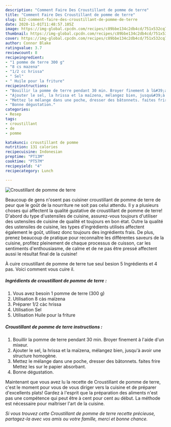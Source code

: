 ```yaml
---
description: "Comment Faire Des Croustillant de pomme de terre"
title: "Comment Faire Des Croustillant de pomme de terre"
slug: 622-comment-faire-des-croustillant-de-pomme-de-terre
date: 2020-11-01T11:48:57.105Z
image: https://img-global.cpcdn.com/recipes/c89bbe134c2db4cd/751x532cq70/croustillant-de-pomme-de-terre-photo-principale-de-la-recette.jpg
thumbnail: https://img-global.cpcdn.com/recipes/c89bbe134c2db4cd/751x532cq70/croustillant-de-pomme-de-terre-photo-principale-de-la-recette.jpg
cover: https://img-global.cpcdn.com/recipes/c89bbe134c2db4cd/751x532cq70/croustillant-de-pomme-de-terre-photo-principale-de-la-recette.jpg
author: Connor Blake
ratingvalue: 3.7
reviewcount: 8
recipeingredient:
- "1 pomme de terre 300 g"
- "8 cs mazena"
- "1/2 cc hrissa"
- " Sel"
- " Huile pour la friture"
recipeinstructions:
- "Bouillir la pomme de terre pendant 30 min. Broyer finement à l&#39;aide d&#39;un mixeur."
- "Ajouter le sel, la hrissa et la maïzena, mélangez bien, jusqu&#39;à avoir une structure homogène."
- "Mettez le mélange dans une poche, dresser des bâtonnets. faites frire Mettez les sur le papier absorbant."
- "Bonne dégustation."
categories:
- Resep
tags:
- croustillant
- de
- pomme

katakunci: croustillant de pomme 
nutrition: 131 calories
recipecuisine: Indonesian
preptime: "PT13M"
cooktime: "PT57M"
recipeyield: "4"
recipecategory: Lunch

---
```



![Croustillant de pomme de terre](https://img-global.cpcdn.com/recipes/c89bbe134c2db4cd/751x532cq70/croustillant-de-pomme-de-terre-photo-principale-de-la-recette.jpg)

Beaucoup de gens n'osent pas cuisiner croustillant de pomme de terre de peur que le goût de la nourriture ne soit pas celui attendu. Il y a plusieurs choses qui affectent la qualité gustative de croustillant de pomme de terre! D'abord du type d'ustensiles de cuisine, assurez-vous toujours d'utiliser des ustensiles de cuisine de qualité et toujours en bon état. Outre la qualité des ustensiles de cuisine, les types d'ingrédients utilisés affectent également le goût, utilisez donc toujours des ingrédients frais. De plus, prenez beaucoup de pratique pour reconnaître les différentes saveurs de la cuisine, profitez pleinement de chaque processus de cuisson, car les sentiments d'enthousiasme, de calme et de ne pas être pressé affectent aussi le résultat final de la cuisine!

<!--inarticleads1-->

À cuire croustillant de pomme de terre tue seul besion 5 Ingrédients et 4 pas. Voici comment vous cuire il.

##### Ingrédients de croustillant de pomme de terre :

1. Vous avez besoin 1 pomme de terre (300 g)
1. Utilisation 8 càs maïzena
1. Préparer 1/2 càc hrissa
1. Utilisation  Sel
1. Utilisation  Huile pour la friture




<!--inarticleads2-->

##### Croustillant de pomme de terre instructions :

1. Bouillir la pomme de terre pendant 30 min. Broyer finement à l&#39;aide d&#39;un mixeur.
1. Ajouter le sel, la hrissa et la maïzena, mélangez bien, jusqu&#39;à avoir une structure homogène.
1. Mettez le mélange dans une poche, dresser des bâtonnets. faites frire Mettez les sur le papier absorbant.
1. Bonne dégustation.




<!--inarticleads1-->

<p>
Maintenant que vous avez lu la recette de Croustillant de pomme de terre, c'est le moment pour vous de vous diriger vers la cuisine et de préparer d'excellents plats! Gardez à l'esprit que la préparation des aliments n'est pas une compétence qui peut être à cent pour cent au début. La méthode est nécessaire pour maîtriser l'art de la cuisine.
</p>

<p>
<i>Si vous trouvez cette Croustillant de pomme de terre recette précieuse, partagez-la avec vos amis ou votre famille, merci et bonne chance.</i>
</p>
